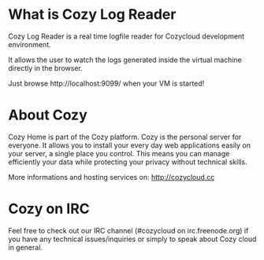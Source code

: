 # What is Cozy Log Reader

Cozy Log Reader is a real time logfile reader for Cozycloud development
environment.

It allows the user to watch the logs generated inside the virtual machine
directly in the browser.

Just browse http://localhost:9099/ when your VM is started!

# About Cozy

Cozy Home is part of the Cozy platform. Cozy is the personal
server for everyone. It allows you to install your every day web applications 
easily on your server, a single place you control. This means you can manage 
efficiently your data while protecting your privacy without technical skills.

More informations and hosting services on:
http://cozycloud.cc

# Cozy on IRC

Feel free to check out our IRC channel (#cozycloud on irc.freenode.org) if you
have any technical issues/inquiries or simply to speak about Cozy cloud in
general.

